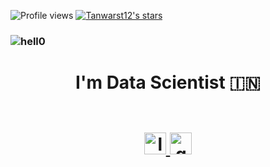 ![Profile views](https://komarev.com/ghpvc/?username=Tanwarst12&style=for-the-badge&color=blue)
[![Tanwarst12's stars](https://custom-icon-badges.demolab.com/github/stars/Tanwarst12?color=55960c&style=for-the-badge&labelColor=488207&logo=star)](https://github.com/ForrestKnight?tab=repositories&sort=stargazers)



### ![hell0](https://user-images.githubusercontent.com/1612112/213943678-c34cb1a9-94f9-4be0-86dd-8e2227fa4b8c.gif)
<!-- https://cyber.dabamos.de/88x31/hell0.gif -->
<div align="center">




<p align="center">
 
  <h1 align="center">I'm Data Scientist 🇮🇳 </p>
  <br clear="both">

<div align="center">
  <a href="https://www.linkedin.com/in/s-t-69a241250" target="_blank">
    <img src="https://img.shields.io/static/v1?message=LinkedIn&logo=linkedin&label=&color=0077B5&logoColor=white&labelColor=&style=for-the-badge" height="35" alt="linkedin logo"  />
  </a>
  <a href="mailto:techtanwar03@gmail.com" target="_blank">
    <img src="https://img.shields.io/static/v1?message=GMAIL&logo=gmail&label=&color=D14836&logoColor=white&labelColor=&style=for-the-badge" height="35" alt="gmail logo"  />
  </a>



 
    
 




     




 



  

